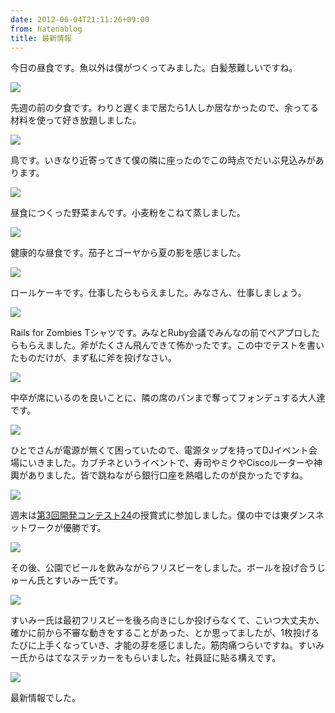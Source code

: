 ```yaml
---
date: 2012-06-04T21:11:26+09:00
from: hatenablog
title: 最新情報
---
```

今日の昼食です。魚以外は僕がつくってみました。白髪葱難しいですね。

![](http://dl.dropbox.com/u/5978869/image/20120604_202709.png)

先週の前の夕食です。わりと遅くまで居たら1人しか居なかったので、余ってる材料を使って好き放題しました。

![](http://dl.dropbox.com/u/5978869/image/20120604_203124.png)

鳥です。いきなり近寄ってきて僕の隣に座ったのでこの時点でだいぶ見込みがあります。

![](http://dl.dropbox.com/u/5978869/image/20120604_203240.png)

昼食につくった野菜まんです。小麦粉をこねて蒸しました。

![](http://dl.dropbox.com/u/5978869/image/20120604_203351.png)

健康的な昼食です。茄子とゴーヤから夏の影を感じました。

![](http://dl.dropbox.com/u/5978869/image/20120604_203542.png)

ロールケーキです。仕事したらもらえました。みなさん、仕事しましょう。

![](http://dl.dropbox.com/u/5978869/image/20120604_210909.png)

Rails for Zombies Tシャツです。みなとRuby会議でみんなの前でペアプロしたらもらえました。斧がたくさん飛んできて怖かったです。この中でテストを書いたものだけが、まず私に斧を投げなさい。

![](http://dl.dropbox.com/u/5978869/image/20120604_203850.png)

中卒が席にいるのを良いことに、隣の席のパンまで奪ってフォンデュする大人達です。

![](http://dl.dropbox.com/u/5978869/image/20120604_204749.png)

ひとでさんが電源が無くて困っていたので、電源タップを持ってDJイベント会場にいきました。カブチネというイベントで、寿司やミクやCiscoルーターや神輿がありました。皆で跳ねながら銀行口座を熱唱したのが良かったですね。

![](http://dl.dropbox.com/u/5978869/image/20120604_204905.png)

週末は[第3回開発コンテスト24](http://info.cookpad.com/24contest3)の授賞式に参加しました。僕の中では東ダンスネットワークが優勝です。

![](http://dl.dropbox.com/u/5978869/image/20120604_205730.png)

その後、公園でビールを飲みながらフリスビーをしました。ボールを投げ合うじゅーん氏とすいみー氏です。

![](http://dl.dropbox.com/u/5978869/image/20120604_205452.png)

すいみー氏は最初フリスビーを後ろ向きにしか投げらなくて、こいつ大丈夫か、確かに前から不審な動きをすることがあった、とか思ってましたが、1枚投げるたびに上手くなっていき、才能の芽を感じました。筋肉痛つらいですね。すいみー氏からはてなステッカーをもらいました。社員証に貼る構えです。

![](http://dl.dropbox.com/u/5978869/image/20120604_211424.png)

  

最新情報でした。

